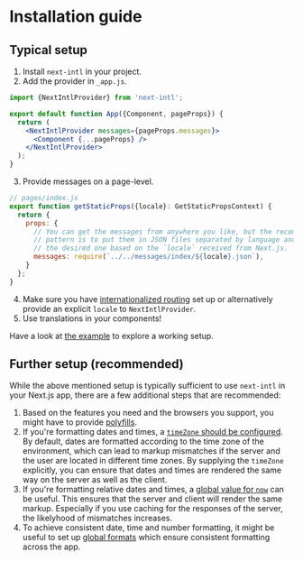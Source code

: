 # Installation guide

## Typical setup

1. Install `next-intl` in your project.
2. Add the provider in `_app.js`.
```jsx
import {NextIntlProvider} from 'next-intl';

export default function App({Component, pageProps}) {
  return (
    <NextIntlProvider messages={pageProps.messages}>
      <Component {...pageProps} />
    </NextIntlProvider>
  );
}
```
3. Provide messages on a page-level.
```js
// pages/index.js
export function getStaticProps({locale}: GetStaticPropsContext) {
  return {
    props: {
      // You can get the messages from anywhere you like, but the recommended
      // pattern is to put them in JSON files separated by language and read 
      // the desired one based on the `locale` received from Next.js. 
      messages: require(`../../messages/index/${locale}.json`),
    }
  };
}
```
4. Make sure you have [internationalized routing](https://nextjs.org/docs/advanced-features/i18n-routing) set up or alternatively provide an explicit `locale` to `NextIntlProvider`.
5. Use translations in your components!

Have a look at [the example](../packages/example) to explore a working setup.

## Further setup (recommended)

While the above mentioned setup is typically sufficient to use `next-intl` in your Next.js app, there are a few additional steps that are recommended:

1. Based on the features you need and the browsers you support, you might have to provide [polyfills](https://formatjs.io/docs/polyfills).
2. If you're formatting dates and times, a [`timeZone` should be configured](./usage.md#time-zones). By default, dates are formatted according to the time zone of the environment, which can lead to markup mismatches if the server and the user are located in different time zones. By supplying the `timeZone` explicitly, you can ensure that dates and times are rendered the same way on the server as well as the client.
3. If you're formatting relative dates and times, a [global value for `now`](./usage.md#formatRelativeTime) can be useful. This ensures that the server and client will render the same markup. Especially if you use caching for the responses of the server, the likelyhood of mismatches increases.
4. To achieve consistent date, time and number formatting, it might be useful to set up [global formats](./usage.md#global-formats) which ensure consistent formatting across the app.

